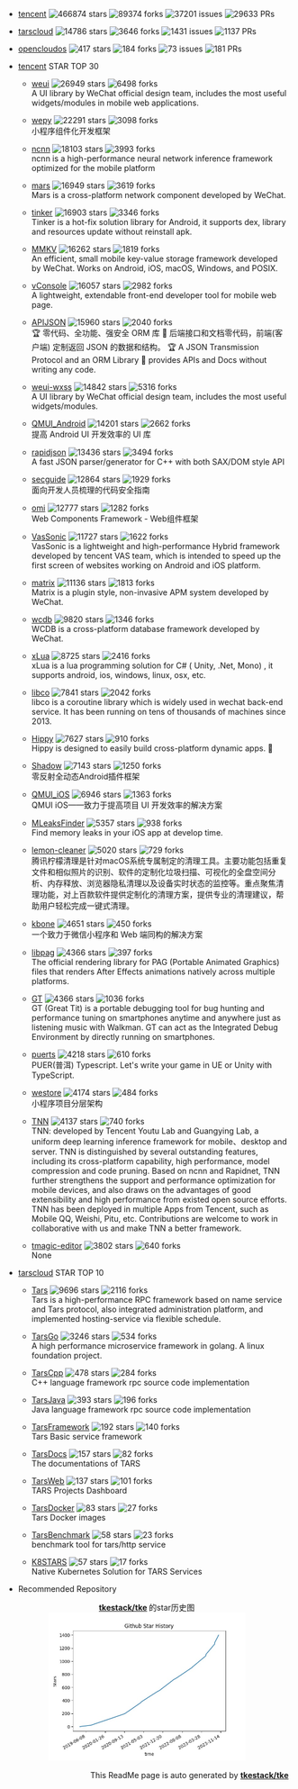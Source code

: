 
+ [tencent](https://github.com/tencent)
![466874 stars](https://img.shields.io/badge/Stars-466874-green)
![89374 forks](https://img.shields.io/badge/Forks-89374-green)
![37201 issues](https://img.shields.io/badge/Issues-37201-green)
![29633 PRs](https://img.shields.io/badge/PRs-29633-green)

+ [tarscloud](https://github.com/tarscloud)
![14786 stars](https://img.shields.io/badge/Stars-14786-green)
![3646 forks](https://img.shields.io/badge/Forks-3646-green)
![1431 issues](https://img.shields.io/badge/Issues-1431-green)
![1137 PRs](https://img.shields.io/badge/PRs-1137-green)

+ [opencloudos](https://github.com/opencloudos)
![417 stars](https://img.shields.io/badge/Stars-417-green)
![184 forks](https://img.shields.io/badge/Forks-184-green)
![73 issues](https://img.shields.io/badge/Issues-73-green)
![181 PRs](https://img.shields.io/badge/PRs-181-green)



+ [tencent](https://github.com/tencent) STAR TOP 30
    
    + [weui](https://github.com/tencent/weui) 
    ![26949 stars](https://img.shields.io/badge/Stars-26949-green)
    ![6498 forks](https://img.shields.io/badge/Forks-6498-green)  
    A UI library by WeChat official design team, includes the most useful widgets/modules in mobile web applications.
    
    + [wepy](https://github.com/tencent/wepy) 
    ![22291 stars](https://img.shields.io/badge/Stars-22291-green)
    ![3098 forks](https://img.shields.io/badge/Forks-3098-green)  
    小程序组件化开发框架
    
    + [ncnn](https://github.com/tencent/ncnn) 
    ![18103 stars](https://img.shields.io/badge/Stars-18103-green)
    ![3993 forks](https://img.shields.io/badge/Forks-3993-green)  
    ncnn is a high-performance neural network inference framework optimized for the mobile platform
    
    + [mars](https://github.com/tencent/mars) 
    ![16949 stars](https://img.shields.io/badge/Stars-16949-green)
    ![3619 forks](https://img.shields.io/badge/Forks-3619-green)  
    Mars is a cross-platform network component  developed by WeChat.
    
    + [tinker](https://github.com/tencent/tinker) 
    ![16903 stars](https://img.shields.io/badge/Stars-16903-green)
    ![3346 forks](https://img.shields.io/badge/Forks-3346-green)  
    Tinker is a hot-fix solution library for Android, it supports dex, library and resources update without reinstall apk.
    
    + [MMKV](https://github.com/tencent/MMKV) 
    ![16262 stars](https://img.shields.io/badge/Stars-16262-green)
    ![1819 forks](https://img.shields.io/badge/Forks-1819-green)  
    An efficient, small mobile key-value storage framework developed by WeChat. Works on Android, iOS, macOS, Windows, and POSIX.
    
    + [vConsole](https://github.com/tencent/vConsole) 
    ![16057 stars](https://img.shields.io/badge/Stars-16057-green)
    ![2982 forks](https://img.shields.io/badge/Forks-2982-green)  
    A lightweight, extendable front-end developer tool for mobile web page.
    
    + [APIJSON](https://github.com/tencent/APIJSON) 
    ![15960 stars](https://img.shields.io/badge/Stars-15960-green)
    ![2040 forks](https://img.shields.io/badge/Forks-2040-green)  
    🏆 零代码、全功能、强安全 ORM 库 🚀 后端接口和文档零代码，前端(客户端) 定制返回 JSON 的数据和结构。 🏆 A JSON Transmission Protocol and an ORM Library 🚀  provides APIs and Docs without writing any code.
    
    + [weui-wxss](https://github.com/tencent/weui-wxss) 
    ![14842 stars](https://img.shields.io/badge/Stars-14842-green)
    ![5316 forks](https://img.shields.io/badge/Forks-5316-green)  
    A UI library by WeChat official design team, includes the most useful widgets/modules.
    
    + [QMUI_Android](https://github.com/tencent/QMUI_Android) 
    ![14201 stars](https://img.shields.io/badge/Stars-14201-green)
    ![2662 forks](https://img.shields.io/badge/Forks-2662-green)  
    提高 Android UI 开发效率的 UI 库
    
    + [rapidjson](https://github.com/tencent/rapidjson) 
    ![13436 stars](https://img.shields.io/badge/Stars-13436-green)
    ![3494 forks](https://img.shields.io/badge/Forks-3494-green)  
    A fast JSON parser/generator for C++ with both SAX/DOM style API
    
    + [secguide](https://github.com/tencent/secguide) 
    ![12864 stars](https://img.shields.io/badge/Stars-12864-green)
    ![1929 forks](https://img.shields.io/badge/Forks-1929-green)  
    面向开发人员梳理的代码安全指南
    
    + [omi](https://github.com/tencent/omi) 
    ![12777 stars](https://img.shields.io/badge/Stars-12777-green)
    ![1282 forks](https://img.shields.io/badge/Forks-1282-green)  
    Web Components Framework - Web组件框架
    
    + [VasSonic](https://github.com/tencent/VasSonic) 
    ![11727 stars](https://img.shields.io/badge/Stars-11727-green)
    ![1622 forks](https://img.shields.io/badge/Forks-1622-green)  
    VasSonic is a lightweight and high-performance Hybrid framework developed by tencent VAS team, which is intended to speed up the first screen of websites working on Android and iOS platform. 
    
    + [matrix](https://github.com/tencent/matrix) 
    ![11136 stars](https://img.shields.io/badge/Stars-11136-green)
    ![1813 forks](https://img.shields.io/badge/Forks-1813-green)  
    Matrix is a plugin style, non-invasive APM system developed by WeChat.
    
    + [wcdb](https://github.com/tencent/wcdb) 
    ![9820 stars](https://img.shields.io/badge/Stars-9820-green)
    ![1346 forks](https://img.shields.io/badge/Forks-1346-green)  
    WCDB is a cross-platform database framework developed by WeChat.
    
    + [xLua](https://github.com/tencent/xLua) 
    ![8725 stars](https://img.shields.io/badge/Stars-8725-green)
    ![2416 forks](https://img.shields.io/badge/Forks-2416-green)  
    xLua is a lua programming solution for  C# ( Unity, .Net, Mono) , it supports android, ios, windows, linux, osx, etc.
    
    + [libco](https://github.com/tencent/libco) 
    ![7841 stars](https://img.shields.io/badge/Stars-7841-green)
    ![2042 forks](https://img.shields.io/badge/Forks-2042-green)  
    libco is a coroutine library which is widely used in wechat  back-end service. It has been running on tens of thousands of machines since 2013.
    
    + [Hippy](https://github.com/tencent/Hippy) 
    ![7627 stars](https://img.shields.io/badge/Stars-7627-green)
    ![910 forks](https://img.shields.io/badge/Forks-910-green)  
    Hippy is designed to easily build cross-platform dynamic apps. 👏
    
    + [Shadow](https://github.com/tencent/Shadow) 
    ![7143 stars](https://img.shields.io/badge/Stars-7143-green)
    ![1250 forks](https://img.shields.io/badge/Forks-1250-green)  
    零反射全动态Android插件框架
    
    + [QMUI_iOS](https://github.com/tencent/QMUI_iOS) 
    ![6946 stars](https://img.shields.io/badge/Stars-6946-green)
    ![1363 forks](https://img.shields.io/badge/Forks-1363-green)  
    QMUI iOS——致力于提高项目 UI 开发效率的解决方案
    
    + [MLeaksFinder](https://github.com/tencent/MLeaksFinder) 
    ![5357 stars](https://img.shields.io/badge/Stars-5357-green)
    ![938 forks](https://img.shields.io/badge/Forks-938-green)  
    Find memory leaks in your iOS app at develop time.
    
    + [lemon-cleaner](https://github.com/tencent/lemon-cleaner) 
    ![5020 stars](https://img.shields.io/badge/Stars-5020-green)
    ![729 forks](https://img.shields.io/badge/Forks-729-green)  
    腾讯柠檬清理是针对macOS系统专属制定的清理工具。主要功能包括重复文件和相似照片的识别、软件的定制化垃圾扫描、可视化的全盘空间分析、内存释放、浏览器隐私清理以及设备实时状态的监控等。重点聚焦清理功能，对上百款软件提供定制化的清理方案，提供专业的清理建议，帮助用户轻松完成一键式清理。
    
    + [kbone](https://github.com/tencent/kbone) 
    ![4651 stars](https://img.shields.io/badge/Stars-4651-green)
    ![450 forks](https://img.shields.io/badge/Forks-450-green)  
    一个致力于微信小程序和 Web 端同构的解决方案
    
    + [libpag](https://github.com/tencent/libpag) 
    ![4366 stars](https://img.shields.io/badge/Stars-4366-green)
    ![397 forks](https://img.shields.io/badge/Forks-397-green)  
    The official rendering library for PAG (Portable Animated Graphics) files that renders After Effects animations natively across multiple platforms.
    
    + [GT](https://github.com/tencent/GT) 
    ![4366 stars](https://img.shields.io/badge/Stars-4366-green)
    ![1036 forks](https://img.shields.io/badge/Forks-1036-green)  
    GT (Great Tit) is a portable debugging tool for bug hunting and performance tuning on smartphones anytime and anywhere just as listening music with Walkman. GT can act as the Integrated Debug Environment by directly running on smartphones.
    
    + [puerts](https://github.com/tencent/puerts) 
    ![4218 stars](https://img.shields.io/badge/Stars-4218-green)
    ![610 forks](https://img.shields.io/badge/Forks-610-green)  
    PUER(普洱) Typescript. Let's write your game in UE or Unity with TypeScript.
    
    + [westore](https://github.com/tencent/westore) 
    ![4174 stars](https://img.shields.io/badge/Stars-4174-green)
    ![484 forks](https://img.shields.io/badge/Forks-484-green)  
    小程序项目分层架构
    
    + [TNN](https://github.com/tencent/TNN) 
    ![4137 stars](https://img.shields.io/badge/Stars-4137-green)
    ![740 forks](https://img.shields.io/badge/Forks-740-green)  
    TNN: developed by Tencent Youtu Lab and Guangying Lab, a uniform deep learning inference framework for mobile、desktop and server. TNN is distinguished by several outstanding features, including its cross-platform capability, high performance, model compression and code pruning. Based on ncnn and Rapidnet, TNN further strengthens the support and performance optimization for mobile devices, and also draws on the advantages of good extensibility and high performance from existed open source efforts. TNN has been deployed in multiple Apps from Tencent, such as Mobile QQ, Weishi, Pitu, etc. Contributions are welcome to work in collaborative with us and make TNN a better framework. 
    
    + [tmagic-editor](https://github.com/tencent/tmagic-editor) 
    ![3802 stars](https://img.shields.io/badge/Stars-3802-green)
    ![640 forks](https://img.shields.io/badge/Forks-640-green)  
    None
    

+ [tarscloud](https://github.com/tarscloud) STAR TOP 10
    
    + [Tars](https://github.com/tarscloud/Tars) 
    ![9696 stars](https://img.shields.io/badge/Stars-9696-green)
    ![2116 forks](https://img.shields.io/badge/Forks-2116-green)  
    Tars is a high-performance RPC framework based on name service and Tars protocol, also integrated administration platform, and implemented hosting-service via flexible schedule.
    
    + [TarsGo](https://github.com/tarscloud/TarsGo) 
    ![3246 stars](https://img.shields.io/badge/Stars-3246-green)
    ![534 forks](https://img.shields.io/badge/Forks-534-green)  
    A  high performance microservice  framework  in golang. A linux foundation project.
    
    + [TarsCpp](https://github.com/tarscloud/TarsCpp) 
    ![478 stars](https://img.shields.io/badge/Stars-478-green)
    ![284 forks](https://img.shields.io/badge/Forks-284-green)  
    C++ language framework rpc source code implementation
    
    + [TarsJava](https://github.com/tarscloud/TarsJava) 
    ![393 stars](https://img.shields.io/badge/Stars-393-green)
    ![196 forks](https://img.shields.io/badge/Forks-196-green)  
    Java language framework rpc source code implementation
    
    + [TarsFramework](https://github.com/tarscloud/TarsFramework) 
    ![192 stars](https://img.shields.io/badge/Stars-192-green)
    ![140 forks](https://img.shields.io/badge/Forks-140-green)  
    Tars Basic service framework
    
    + [TarsDocs](https://github.com/tarscloud/TarsDocs) 
    ![157 stars](https://img.shields.io/badge/Stars-157-green)
    ![82 forks](https://img.shields.io/badge/Forks-82-green)  
    The documentations of TARS
    
    + [TarsWeb](https://github.com/tarscloud/TarsWeb) 
    ![137 stars](https://img.shields.io/badge/Stars-137-green)
    ![101 forks](https://img.shields.io/badge/Forks-101-green)  
    TARS Projects Dashboard
    
    + [TarsDocker](https://github.com/tarscloud/TarsDocker) 
    ![83 stars](https://img.shields.io/badge/Stars-83-green)
    ![27 forks](https://img.shields.io/badge/Forks-27-green)  
    Tars Docker  images
    
    + [TarsBenchmark](https://github.com/tarscloud/TarsBenchmark) 
    ![58 stars](https://img.shields.io/badge/Stars-58-green)
    ![23 forks](https://img.shields.io/badge/Forks-23-green)  
    benchmark tool for tars/http service
    
    + [K8STARS](https://github.com/tarscloud/K8STARS) 
    ![57 stars](https://img.shields.io/badge/Stars-57-green)
    ![17 forks](https://img.shields.io/badge/Forks-17-green)  
    Native Kubernetes  Solution for TARS Services
    


+ Recommended Repository  
<p align="center">
      <strong>
        <a href="https://github.com/tkestack/tke" target="_blank">tkestack/tke</a>
      </strong>  的star历史图
  <br>
  <img src="https://raw.githubusercontent.com/ButterAndButterfly/GithubTools/master/data/stars_history.jpg" width="350px"></img>    
</p>

<p align="right">
      This ReadMe page is auto generated by 
      <strong>
        <a href="https://github.com/tkestack/tke" target="_blank">tkestack/tke</a><br>
      </strong>   
</p>